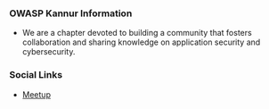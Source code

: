 ### OWASP Kannur Information
* We are a chapter devoted to building a community that fosters collaboration and sharing knowledge on application security and cybersecurity.

### Social Links
* [Meetup](https://www.meetup.com/owasp-kannur/)


